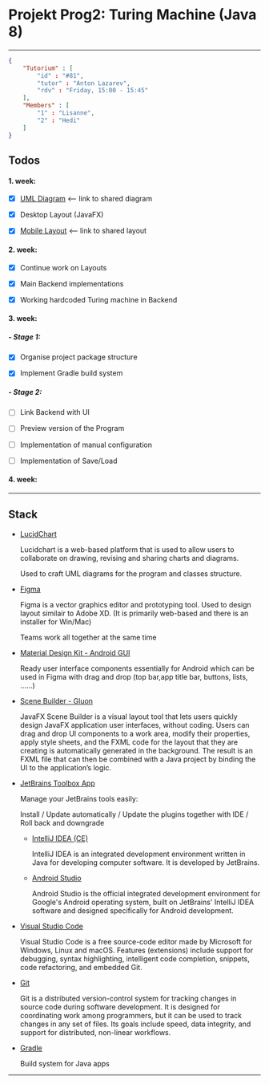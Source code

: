 # Projekt Prog2: Turing Machine (Java 8)

------------------------------------------------------------------

```json
{
    "Tutorium" : [
        "id" : "#81",
        "tutor" : "Anton Lazarev",
        "rdv" : "Friday, 15:00 - 15:45"
    ],
    "Members" : [
        "1" : "Lisanne",
        "2" : "Hedi"
    ]
}
```

## Todos

#### 1. week:

- [x] [UML Diagram](https://app.lucidchart.com/invitations/accept/789d560f-ba85-424b-a47c-ca13e721600e) <-- link to shared diagram

- [x] Desktop Layout (JavaFX)

- [x] [Mobile Layout](https://www.figma.com/file/tOZ8G50fi3TvbK6Da5I812/Application-Layout) <-- link to shared layout

#### 2. week:

- [x] Continue work on Layouts

- [x] Main Backend implementations

- [x] Working hardcoded Turing machine in Backend

#### 3. week:

##### - Stage 1:

- [x] Organise project package structure

- [x] Implement Gradle build system

##### - Stage 2:

- [ ] Link Backend with UI

- [ ] Preview version of the Program

- [ ] Implementation of manual configuration

- [ ] Implementation of Save/Load

#### 4. week:

------------------------------------------------------------------------------

## Stack

- [LucidChart](https://app.lucidchart.com/)
  
  Lucidchart is a web-based platform that is used to allow users to collaborate on drawing, revising and sharing charts and diagrams.
  
  Used to craft UML diagrams for the program and classes structure.

- [Figma](https://www.figma.com/)
  
  Figma is a vector graphics editor and prototyping tool. Used to design layout similair to Adobe XD. (It is primarily web-based and there is an installer for Win/Mac)
  
  Teams work all together at the same time

- [Material Design Kit - Android GUI](https://materialdesignkit.com/android-gui/)
  
  Ready user interface components essentially for Android which can be used in Figma with drag and drop (top bar,app title bar, buttons, lists, ......)

- [Scene Builder - Gluon](https://gluonhq.com/products/scene-builder/)
  
  JavaFX Scene Builder is a visual layout tool that lets users quickly design JavaFX application user interfaces, without coding. Users can drag and drop UI components to a work area, modify their properties, apply style sheets, and the FXML code for the layout that they are creating is automatically generated in the background. The result is an FXML file that can then be combined with a Java project by binding the UI to the application’s logic.

- [JetBrains Toolbox App](https://www.jetbrains.com/toolbox-app/)
  
  Manage your JetBrains tools easily: 
  
  Install / Update automatically / Update the plugins together with IDE / Roll back and downgrade
  
  - [IntelliJ IDEA (CE)](https://www.jetbrains.com/idea/download/)
    
    IntelliJ IDEA is an integrated development environment written in Java for developing computer software. It is developed by JetBrains.
  
  - [Android Studio](https://developer.android.com/studio)
    
    Android Studio is the official integrated development environment for Google's Android operating system, built on JetBrains' IntelliJ IDEA software and designed specifically for Android development.

- [Visual Studio Code](https://code.visualstudio.com/)
  
  Visual Studio Code is a free source-code editor made by Microsoft for Windows, Linux and macOS. Features (extensions) include support for debugging, syntax highlighting, intelligent code completion, snippets, code refactoring, and embedded Git.

- [Git](https://git-scm.com/)
  
  Git is a distributed version-control system for tracking changes in source code during software development. It is designed for coordinating work among programmers, but it can be used to track changes in any set of files. Its goals include speed, data integrity, and support for distributed, non-linear workflows.

- [Gradle](https://gradle.org/install/)
  
  Build system for Java apps

--------------------------------------------------------------------------------------
